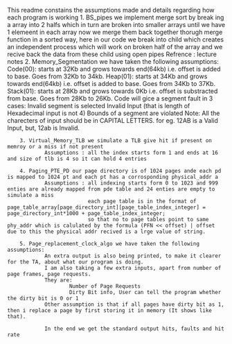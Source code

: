 This readme constains the assumptions made and details regarding how each program is working
        1. BS_pipes we implement merge sort by break ing a array into 2 halfs which in turn are broken into smaller arrays until we have 1 elemeent in each array now we merge them back together thorugh merge function in a sorted way, here in our code we break into child which creates an independent process which will work on broken half of the array and we recive back the data from these child using open pipes
                Refrence : lecture notes
        2. Memory_Segmentation we have taken the following assumptions:
                Code(00): starts at 32Kb and grows towards end(64kb) i.e. offset is added to base. Goes from 32Kb to 34kb.
                Heap(01): starts at 34Kb and grows towards end(64kb) i.e. offset is added to base. Goes from 34Kb to 37Kb.
                Stack(01): starts at 28Kb and grows towards 0Kb i.e. offset is substracted from base. Goes from 28Kb to 26Kb.
                Code will gice a segment fault in 3 cases:
                        Invalid segment is selected
                        Invalid Input (that is length of Hexadecimal input is not 4)
                        Bounds of a segment are violated
                Note: All the charecters of input should be in CAPITAL LETTERS.
                for eg.  12AB is a Valid Input,         but,    12ab is Invalid. 


        3. Virtual_Memory_TLB we simulate a TLB give hit if present on memroy or a miss if not present
                Assumptions : all the index starts form 1 and ends at 16 and size of tlb is 4 so it can hold 4 entries

        4. Paging_PTE_PD our page directory is of 1024 pages ande each pd is mapped to 1024 pt and each pt has a corrosponding physical_addr a
                Assumptions : all indexing starts form 0 to 1023 and 999 enties are already mapped from pde table and 24 enties are empty to simulate a miss
                              each page table is in the format of page_table_array[page_directory_int][page_table_index_integer] = page_directory_int*1000 + page_table_index_integer;
                              so that no to page tables point to same phy_addr which is calulated by the formula (PFN << offset) | offset due to this the physical addr recived is a lrge value of string.

        5. Page_replacement_clock_algo we have taken the following assumptions:
                An extra output is also being printed, to make it clearer for the TA, about what our program is doing.
                I am also taking a few extra inputs, apart from number of page frames, page requests.
                They are:
                        Number of Page Requests
                        Dirty Bit info, User can tell the program whether the dirty bit is 0 or 1
                Other assumption is that if all pages have dirty bit as 1, then i replace a page by first storing it in memory (It shows like that).

                In the end we get the standard output hits, faults and hit rate

